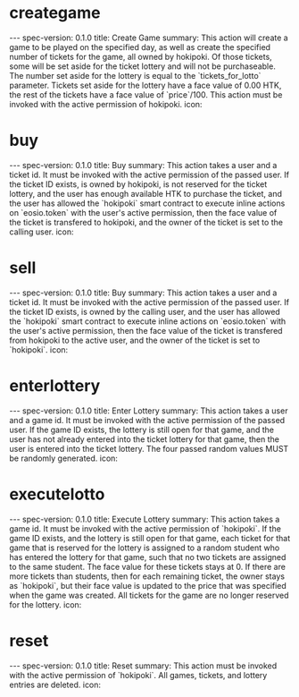 <h1 class="contract">creategame</h1>
---
spec-version: 0.1.0
title: Create Game
summary: This action will create a game to be played on the specified day, as well as create the specified number of tickets for the game, all owned by hokipoki. Of those tickets, some will be set aside for the ticket lottery and will not be purchaseable. The number set aside for the lottery is equal to the `tickets_for_lotto` parameter. Tickets set aside for the lottery have a face value of 0.00 HTK, the rest of the tickets have a face value of `price`/100. This action must be invoked with the active permission of hokipoki.
icon:

<h1 class="contract">buy</h1>
---
spec-version: 0.1.0
title: Buy
summary: This action takes a user and a ticket id. It must be invoked with the active permission of the passed user. If the ticket ID exists, is owned by hokipoki, is not reserved for the ticket lottery, and the user has enough available HTK to purchase the ticket, and the user has allowed the `hokipoki` smart contract to execute inline actions on `eosio.token` with the user's active permission, then the face value of the ticket is transfered to hokipoki, and the owner of the ticket is set to the calling user.
icon:

<h1 class="contract">sell</h1>
---
spec-version: 0.1.0
title: Buy
summary: This action takes a user and a ticket id. It must be invoked with the active permission of the passed user. If the ticket ID exists, is owned by the calling user, and the user has allowed the `hokipoki` smart contract to execute inline actions on `eosio.token` with the user's active permission, then the face value of the ticket is transfered from hokipoki to the active user, and the owner of the ticket is set to `hokipoki`.
icon:

<h1 class="contract">enterlottery</h1>
---
spec-version: 0.1.0
title: Enter Lottery
summary: This action takes a user and a game id. It must be invoked with the active permission of the passed user. If the game ID exists, the lottery is still open for that game, and the user has not already entered into the ticket lottery for that game, then the user is entered into the ticket lottery. The four passed random values MUST be randomly generated. 
icon:

<h1 class="contract">executelotto</h1>
---
spec-version: 0.1.0
title: Execute Lottery
summary: This action takes a game id. It must be invoked with the active permission of `hokipoki`. If the game ID exists, and the lottery is still open for that game, each ticket for that game that is reserved for the lottery is assigned to a random student who has entered the lottery for that game, such that no two tickets are assigned to the same student. The face value for these tickets stays at 0. If there are more tickets than students, then for each remaining ticket, the owner stays as `hokipoki`, but their face value is updated to the price that was specified when the game was created. All tickets for the game are no longer reserved for the lottery.
icon:

<h1 class="contract">reset</h1>
---
spec-version: 0.1.0
title: Reset
summary: This action must be invoked with the active permission of `hokipoki`. All games, tickets, and lottery entries are deleted.
icon:


